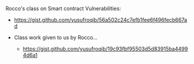Rocco's class on Smart contract Vulnerabilities:

- https://gist.github.com/yusufroqib/56a502c24c7efb1fee6f496fecb667ad

- Class work given to us by Rocco...

    - https://gist.github.com/yusufroqib/19c93fbf95503d5d83915ba44994d6a1